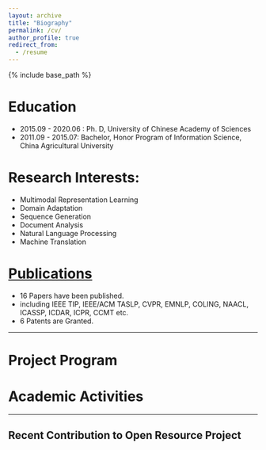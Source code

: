```yaml
---
layout: archive
title: "Biography"
permalink: /cv/
author_profile: true
redirect_from:
  - /resume
---
```


{% include base_path %}



Education
======

* 2015.09 - 2020.06 : Ph. D, University of Chinese Academy of Sciences
* 2011.09 - 2015.07: Bachelor, Honor Program of Information Science,  China Agricultural University

Research Interests:
======

* Multimodal Representation Learning
* Domain Adaptation
* Sequence Generation
* Document Analysis
* Natural Language Processing
* Machine Translation

# [Publications]()

- 16 Papers have been published.
- including IEEE TIP, IEEE/ACM TASLP, CVPR, EMNLP, COLING, NAACL, ICASSP, ICDAR, ICPR, CCMT etc.
- 6 Patents are Granted.




---

Project Program
======
<!--
## Conference Program Committee Member

1. Committee Member of the 1st China Student Symposium on Natural Language Processing, CSSNLP 2020, 2020.12.26-202012.27, Beijing. 第一届中国自然语言处理学生研讨会(CSSNP) 组委会成员，负责前沿主题研讨论坛部分。2020年12月26日-12月27日，北京. [LINK](http://conference.cipsc.org.cn/cssnlp/#/)
2. Forum Convener of Student Forum on Frontiers of Artificial Intelligence (SFFAI), 2018.09-2019.10, Beijing. 人工智能前沿学生论坛(SFFAI)论坛召集人，2018年9月-2019年10月，北京. [Forum BBS](https://bbs.sffai.com/), [Bilibili Video Collection](https://www.bilibili.com/read/cv1632709/)
-->


Academic Activities
======
<!--
## Conference Program Committee Member


-->
---

## Recent Contribution to Open Resource Project
<!--

-->
